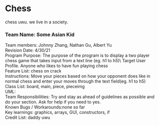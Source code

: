 # Chess
chess uwu.
we live in a society.

### Team Name: Some Asian Kid
Team members: Johnny Zhang, Nathan Gu, Albert Yu\
Revision Date: 4/30/21\
Program Purpose: The purpose of the program is to display a two player chess game that takes input from a text line (eg. h1 to h5)\ 
Target User Profile. Anyone who likes to have fun playing chess\
Feature List: chess on crack\
Instructions: Move your pieces based on how your opponent does like in normal chess and enter your moves through the text field(eg. h1 to h5)\
Class List: board, main, piece, pieceimg\
UML:\
Team Responsibilities: Try and stay as ahead of guidelines as possible and do your section. Ask for help if you need to yes. \
Known Bugs / Workarounds:none so far\
Key learnings: graphics, arrays, GUI, constructors, if\
Credit List: daddy uwu
